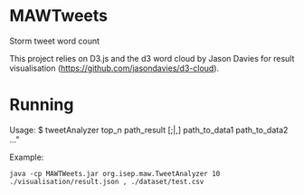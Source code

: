 MAWTweets
=========

Storm tweet word count

This project relies on D3.js and the d3 word cloud by Jason Davies for result visualisation (https://github.com/jasondavies/d3-cloud).

Running
=======
Usage: $ tweetAnalyzer top_n path_result [;|,] path_to_data1 path_to_data2 ..." 

Example:
```
java -cp MAWTWeets.jar org.isep.maw.TweetAnalyzer 10 ./visualisation/result.json , ./dataset/test.csv
```

